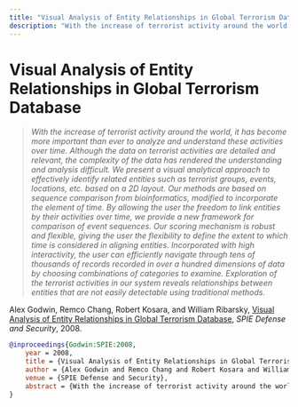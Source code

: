 ```yaml
---
title: "Visual Analysis of Entity Relationships in Global Terrorism Database"
description: "With the increase of terrorist activity around the world, it has become more important than ever to analyze and understand these activities over time. Although the data on terrorist activities are detailed and relevant, the complexity of the data has rendered the understanding and analysis difficult. We present a visual analytical approach to effectively identify related entities such as terrorist groups, events, locations, etc. based on a 2D layout. Our methods are based on sequence comparison from bioinformatics, modified to incorporate the element of time. By allowing the user the freedom to link entities by their activities over time, we provide a new framework for comparison of event sequences. Our scoring mechanism is robust and flexible, giving the user the flexibility to define the extent to which time is considered in aligning entities. Incorporated with high interactivity, the user can efficiently navigate through tens of thousands of records recorded in over a hundred dimensions of data by choosing combinations of categories to examine. Exploration of the terrorist activities in our system reveals relationships between entities that are not easily detectable using traditional methods."
---
```


# Visual Analysis of Entity Relationships in Global Terrorism Database

> _With the increase of terrorist activity around the world, it has become more important than ever to analyze and understand these activities over time. Although the data on terrorist activities are detailed and relevant, the complexity of the data has rendered the understanding and analysis difficult. We present a visual analytical approach to effectively identify related entities such as terrorist groups, events, locations, etc. based on a 2D layout. Our methods are based on sequence comparison from bioinformatics, modified to incorporate the element of time. By allowing the user the freedom to link entities by their activities over time, we provide a new framework for comparison of event sequences. Our scoring mechanism is robust and flexible, giving the user the flexibility to define the extent to which time is considered in aligning entities. Incorporated with high interactivity, the user can efficiently navigate through tens of thousands of records recorded in over a hundred dimensions of data by choosing combinations of categories to examine. Exploration of the terrorist activities in our system reveals relationships between entities that are not easily detectable using traditional methods._

Alex Godwin, Remco Chang, Robert Kosara, and William Ribarsky, <a href="https://media.eagereyes.org/papers/2008/Godwin-SPIE-2008.pdf" target="_blank">Visual Analysis of Entity Relationships in Global Terrorism Database</a>, _SPIE Defense and Security_, 2008.


```bibtex
@inproceedings{Godwin:SPIE:2008,
	year = 2008,
	title = {Visual Analysis of Entity Relationships in Global Terrorism Database},
	author = {Alex Godwin and Remco Chang and Robert Kosara and William Ribarsky},
	venue = {SPIE Defense and Security},
	abstract = {With the increase of terrorist activity around the world, it has become more important than ever to analyze and understand these activities over time. Although the data on terrorist activities are detailed and relevant, the complexity of the data has rendered the understanding and analysis difficult. We present a visual analytical approach to effectively identify related entities such as terrorist groups, events, locations, etc. based on a 2D layout. Our methods are based on sequence comparison from bioinformatics, modified to incorporate the element of time. By allowing the user the freedom to link entities by their activities over time, we provide a new framework for comparison of event sequences. Our scoring mechanism is robust and flexible, giving the user the flexibility to define the extent to which time is considered in aligning entities. Incorporated with high interactivity, the user can efficiently navigate through tens of thousands of records recorded in over a hundred dimensions of data by choosing combinations of categories to examine. Exploration of the terrorist activities in our system reveals relationships between entities that are not easily detectable using traditional methods.},
}
```

